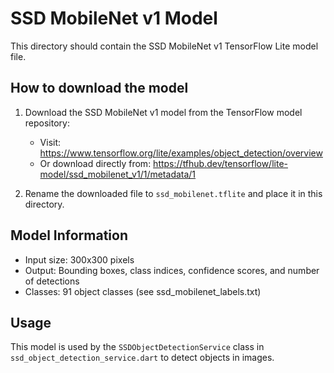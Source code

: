 # SSD MobileNet v1 Model

This directory should contain the SSD MobileNet v1 TensorFlow Lite model file.

## How to download the model

1. Download the SSD MobileNet v1 model from the TensorFlow model repository:
   - Visit: https://www.tensorflow.org/lite/examples/object_detection/overview
   - Or download directly from: https://tfhub.dev/tensorflow/lite-model/ssd_mobilenet_v1/1/metadata/1

2. Rename the downloaded file to `ssd_mobilenet.tflite` and place it in this directory.

## Model Information

- Input size: 300x300 pixels
- Output: Bounding boxes, class indices, confidence scores, and number of detections
- Classes: 91 object classes (see ssd_mobilenet_labels.txt)

## Usage

This model is used by the `SSDObjectDetectionService` class in `ssd_object_detection_service.dart` to detect objects in images.
